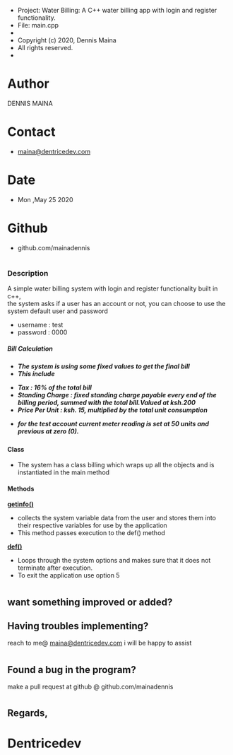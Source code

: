  * Project:  Water Billing: A C++ water billing app with login and register functionality.
 * File:     main.cpp
 *
 * Copyright (c) 2020, Dennis Maina
 * All rights reserved.
 *
# Author 
 DENNIS MAINA
# Contact
* maina@dentricedev.com
# Date 
* Mon ,May 25 2020
# Github 
* github.com/mainadennis
# 
<h3>Description</h3>
<p>A simple water billing system with login and register functionality built in c++,<br>
the system asks if a user has an account or not, you can choose to use the system default user and password</p> <ul><li>username : test </li><li>password : 0000</li></ul>
<h5>Bill Calculation<h5>

* The system is using some fixed values to get the final bill
* This include 
<ul>
<li>Tax : 16% of the total bill</li>
<li>Standing Charge : fixed standing charge payable every end of the billing period, summed with the total bill.Valued at ksh.200</li>
<li>Price Per Unit : ksh. 15, multiplied by the total unit consumption</li>
</ul>

* for the test account current meter reading is set at 50 units and previous at zero (0).
<h4>Class </h4>

* The system has a class billing which wraps up all the objects and is instantiated in the main method
<h4>Methods</h4>
<b><u>getinfo()</u></b>

* collects the system variable data from the user and stores them into their respective variables for use by the application
* This method passes execution to the def() method

<b><u>def()</u></b>

* Loops through the system options and makes sure that it does not terminate after execution.
* To exit the application use option 5

# 
## want something improved or added?
## Having troubles implementing?
 reach to me@ maina@dentricedev.com
 i will be happy to assist 
# 
## Found a bug in the program?
 make a pull request at github @ github.com/mainadennis
# 
## Regards,
# Dentricedev
